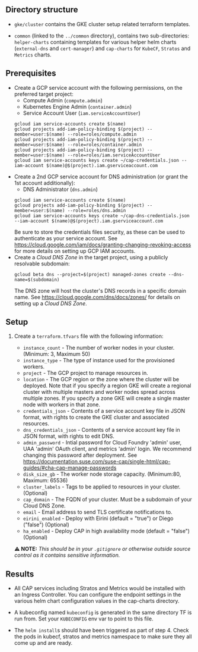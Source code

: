 ## Directory structure

* `gke/cluster` contains the GKE cluster setup related terraform templates.

* `common` (linked to the `../common` directory), contains two sub-directories: `helper-charts` containing templates for various helper helm charts (`external-dns` and `cert-manager`) and `cap-charts` for `KubeCF`, `Stratos` and `Metrics` charts.

## Prerequisites

* Create a GCP service account with the following permissions, on the preferred target project:
    - Compute Admin (`compute.admin`)
    - Kubernetes Engine Admin (`container.admin`)
    - Service Account User (`iam.serviceAccountUser`)
  ```
  gcloud iam service-accounts create $(name)
  gcloud projects add-iam-policy-binding $(project) --member=user:$(name) --role=roles/compute.admin
  gcloud projects add-iam-policy-binding $(project) --member=user:$(name) --role=roles/container.admin
  gcloud projects add-iam-policy-binding $(project) --member=user:$(name) --role=roles/iam.serviceAccountUser
  gcloud iam service-accounts keys create ~/cap-credentials.json --iam-account $(name)@$(project).iam.gserviceaccount.com
  ```
* Create a 2nd GCP service account for DNS administration (or grant the 1st account additionally):
    - DNS Administrator (`dns.admin`)
  ```
  gcloud iam service-accounts create $(name)
  gcloud projects add-iam-policy-binding $(project) --member=user:$(name) --role=roles/dns.admin
  gcloud iam service-accounts keys create ~/cap-dns-credentials.json --iam-account $(name)@$(project).iam.gserviceaccount.com
  ```
  Be sure to store the credentials files security, as these can be used to authenticate as your service account. See https://cloud.google.com/iam/docs/granting-changing-revoking-access for more details on setting up GCP IAM accounts.
* Create a _Cloud DNS Zone_ in the target project, using a publicly resolvable subdomain:
  ```
  gcloud beta dns --project=$(project) managed-zones create --dns-name=$(subdomain)
  ```
  The DNS zone will host the cluster's DNS records in a specific domain name. See https://cloud.google.com/dns/docs/zones/ for details on setting up a _Cloud DNS Zone_.

## Setup

1. Create a `terraform.tfvars` file with the following information:
    - `instance_count` - The number of worker nodes in your cluster. (Minimum: 3, Maximum 50)
    - `instance_type` - The type of instance used for the provisioned workers.
    - `project` - The GCP project to manage resources in.
    - `location` - The GCP region or the zone where the cluster will be deployed. Note that if you specify a region GKE will create a regional cluster with multiple masters and worker nodes spread across multiple zones. If you specify a zone GKE will create a single master node with workers in that zone.
    - `credentials_json` - Contents of a service account key file in JSON format, with rights to create the GKE cluster and associated resources.
    - `dns_credentials_json` - Contents of a service account key file in JSON format, with rights to edit DNS.
    - `admin_password` - Intial password for Cloud Foundry 'admin' user, UAA 'admin' OAuth client, and metrics 'admin' login. We recommend changing this password after deployment. See https://documentation.suse.com/suse-cap/single-html/cap-guides/#cha-cap-manage-passwords
    - `disk_size_gb` - The worker node storage capacity. (Minimum:80, Maximum: 65536)
    - `cluster_labels` - Tags to be applied to resources in your cluster. (Optional)
    - `cap_domain` - The FQDN of your cluster. Must be a subdomain of your Cloud DNS Zone.
    - `email` - Email address to send TLS certificate notifications to.
     - `eirini_enabled` - Deploy with Eirini (default = "true") or Diego ("false") (Optional)
    - `ha_enabled`  - Deploy CAP in high availability mode (default = "false") (Optional)

    **⚠ NOTE:** _This should be in your `.gitignore` or otherwise outside source control as it contains sensitive information._

## Results

* All CAP services including Stratos and Metrics would be installed with an Ingress Controller. You can configure the endpoint
settings in the various helm chart configuration values in the cap-charts directory.

* A kubeconfig named `kubeconfig` is generated in the same directory TF is run from. Set your `KUBECONFIG` env var to point to this file.

* The `helm install`s should have been triggered as part of step 4. Check the pods in kubecf, stratos and metrics namespace to make sure they all come up and are ready.
